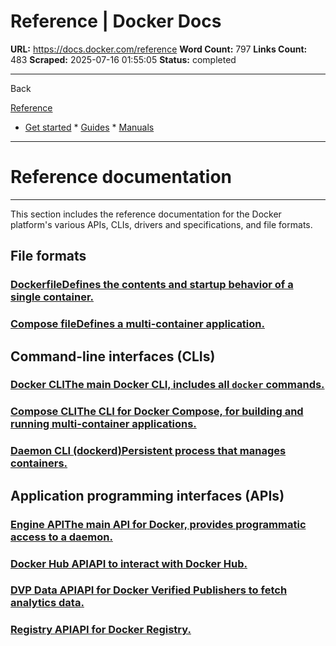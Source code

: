 # Reference | Docker Docs

**URL:** https://docs.docker.com/reference
**Word Count:** 797
**Links Count:** 483
**Scraped:** 2025-07-16 01:55:05
**Status:** completed

---

Back

[Reference](https://docs.docker.com/reference/)

  * [Get started](https://docs.docker.com/get-started/)   * [Guides](https://docs.docker.com/guides/)   * [Manuals](https://docs.docker.com/manuals/)

* * *

# Reference documentation

* * *

This section includes the reference documentation for the Docker platform's various APIs, CLIs, drivers and specifications, and file formats.

## File formats

### [DockerfileDefines the contents and startup behavior of a single container.](https://docs.docker.com/reference/dockerfile/)

### [Compose fileDefines a multi-container application.](https://docs.docker.com/reference/compose-file/)

## Command-line interfaces \(CLIs\)

### [Docker CLIThe main Docker CLI, includes all `docker` commands.](https://docs.docker.com/reference/cli/docker/)

### [Compose CLIThe CLI for Docker Compose, for building and running multi-container applications.](https://docs.docker.com/reference/cli/docker/compose/)

### [Daemon CLI \(dockerd\)Persistent process that manages containers.](https://docs.docker.com/reference/cli/dockerd/)

## Application programming interfaces \(APIs\)

### [Engine APIThe main API for Docker, provides programmatic access to a daemon.](https://docs.docker.com/reference/api/engine/)

### [Docker Hub APIAPI to interact with Docker Hub.](https://docs.docker.com/reference/api/hub/latest/)

### [DVP Data APIAPI for Docker Verified Publishers to fetch analytics data.](https://docs.docker.com/reference/api/dvp/latest/)

### [Registry APIAPI for Docker Registry.](https://docs.docker.com/reference/api/registry/latest/)
